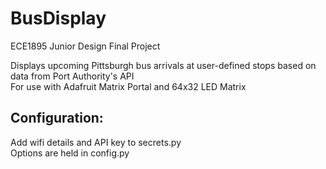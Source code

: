 # BusDisplay
ECE1895 Junior Design Final Project

Displays upcoming Pittsburgh bus arrivals at user-defined stops based on data from Port Authority's API  
For use with Adafruit Matrix Portal and 64x32 LED Matrix  

## Configuration:
Add wifi details and API key to secrets.py  
Options are held in config.py
